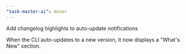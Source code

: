```yaml
---
"task-master-ai": minor
---
```


Add changelog highlights to auto-update notifications

When the CLI auto-updates to a new version, it now displays a "What's New" section.